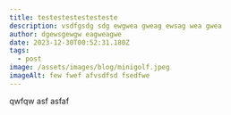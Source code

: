 ```yaml
---
title: testestestestesteste
description: vsdfgsdg sdg ewgwea gweag ewsag wea gwea
author: dgewsgewgw eagweagwe
date: 2023-12-30T00:52:31.180Z
tags:
  - post
image: /assets/images/blog/minigolf.jpeg
imageAlt: few fwef afvsdfsd fsedfwe
---
```

qwfqw asf asfaf